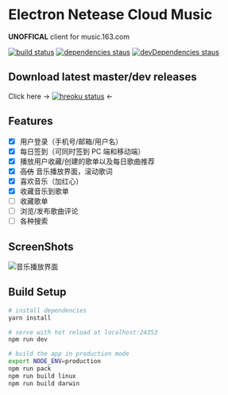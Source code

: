 # Electron Netease Cloud Music

**UNOFFICAL** client for music.163.com

[![build status](https://api.travis-ci.org/Rocket1184/electron-netease-cloud-music.svg?branch=dev)](https://travis-ci.org/Rocket1184/electron-netease-cloud-music/builds)
[![dependencies staus](https://david-dm.org/rocket1184/electron-netease-cloud-music/dev/status.svg)](https://david-dm.org/rocket1184/electron-netease-cloud-music/dev)
[![devDependencies staus](https://david-dm.org/rocket1184/electron-netease-cloud-music/dev/dev-status.svg)](https://david-dm.org/rocket1184/electron-netease-cloud-music/dev?type=dev)

## Download latest master/dev releases

Click here -> [![hreoku status](https://heroku-badge.herokuapp.com/?app=electron-ncm-downloads&style=flat&svg=1)](https://electron-ncm-downloads.herokuapp.com/) <-

## Features

- [x] 用户登录（手机号/邮箱/用户名）
- [x] 每日签到（可同时签到 PC 端和移动端）
- [x] 播放用户收藏/创建的歌单以及每日歌曲推荐
- [x] ~~高仿~~ 音乐播放界面，滚动歌词
- [x] 喜欢音乐（加红心）
- [x] 收藏音乐到歌单
- [ ] 收藏歌单
- [ ] 浏览/发布歌曲评论
- [ ] 各种搜索

## ScreenShots

![音乐播放界面](https://rocka.me/static/img/877509-20170501001930615-1255918997.png)

## Build Setup

``` bash
# install dependencies
yarn install

# serve with hot reload at localhost:24353
npm run dev

# build the app in production mode
export NODE_ENV=production
npm run pack
npm run build linux
npm run build darwin
```
